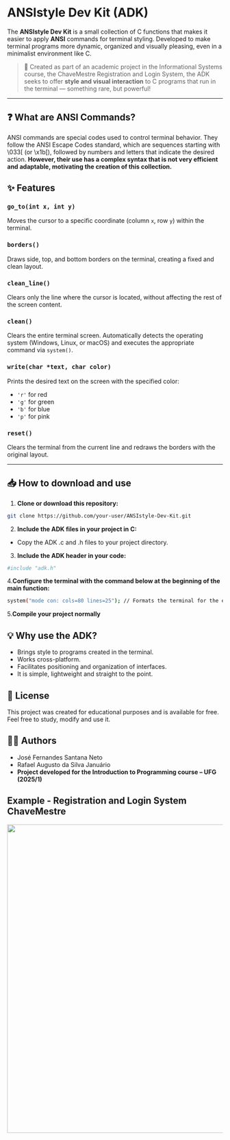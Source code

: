 # ANSIstyle Dev Kit (ADK)

The **ANSIstyle Dev Kit** is a small collection of C functions that makes it easier to apply **ANSI** commands for terminal styling. Developed to make terminal programs more dynamic, organized and visually pleasing, even in a minimalist environment like C.

> 🔧 Created as part of an academic project in the Informational Systems course, the ChaveMestre Registration and Login System, the ADK seeks to offer **style and visual interaction** to C programs that run in the terminal — something rare, but powerful!

---

## ❓ What are ANSI Commands?

ANSI commands are special codes used to control terminal behavior. They follow the ANSI Escape Codes standard, which are sequences starting with \033[ (or \x1b[), followed by numbers and letters that indicate the desired action. **However, their use has a complex syntax that is not very efficient and adaptable, motivating the creation of this collection.**

## ✨ Features

### `go_to(int x, int y)`
Moves the cursor to a specific coordinate (column `x`, row `y`) within the terminal.

### `borders()`
Draws side, top, and bottom borders on the terminal, creating a fixed and clean layout.

### `clean_line()`
Clears only the line where the cursor is located, without affecting the rest of the screen content.

### `clean()`
Clears the entire terminal screen. Automatically detects the operating system (Windows, Linux, or macOS) and executes the appropriate command via `system()`.

### `write(char *text, char color)`
Prints the desired text on the screen with the specified color:
- `'r'` for red
- `'g'` for green
- `'b'` for blue
- `'p'` for pink

### `reset()`
Clears the terminal from the current line and redraws the borders with the original layout.

---

## 📥 How to download and use

1. **Clone or download this repository:**

```bash
git clone https://github.com/your-user/ANSIstyle-Dev-Kit.git
```

2. **Include the ADK files in your project in C:**

* Copy the ADK .c and .h files to your project directory.

3. **Include the ADK header in your code:**

```bash
#include "adk.h"
```

4.**Configure the terminal with the command below at the beginning of the main function:**

```bash
system("mode con: cols=80 lines=25"); // Formats the terminal for the expected layout
```

5.**Compile your project normally**

## 💡 Why use the ADK?

* Brings style to programs created in the terminal.
* Works cross-platform.
* Facilitates positioning and organization of interfaces.
* It is simple, lightweight and straight to the point.

## 📄 License

This project was created for educational purposes and is available for free. Feel free to study, modify and use it.

## 👨‍💻 Authors
* José Fernandes Santana Neto
* Rafael Augusto da Silva Januário
* **Project developed for the Introduction to Programming course – UFG (2025/1)**

## Example - Registration and Login System ChaveMestre

<img src = "https://github.com/user-attachments/assets/2ef85eba-051c-4a06-a1da-21eec65761ec"  width="720">
